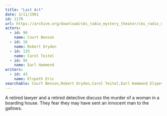 ```yaml
---
title: "Last Act"
date: 3/11/1981
id: 1170
url: https://archive.org/download/cbs_radio_mystery_theater/cbs_radio_mystery_theater-1151-1200.zip/cbs_radio_mystery_theater-1151-1200%2Fcbsrmt_1170_last_act.mp3
actors:  
  - id: 90
    name: Court Benson  
  - id: 16
    name: Robert Dryden  
  - id: 135
    name: Carol Teitel  
  - id: 95
    name: Earl Hammond
writers:  
  - id: 43
    name: Elspeth Eric
searchable: Court Benson,Robert Dryden,Carol Teitel,Earl Hammond Elspeth Eric
---
```

A retired lawyer and a retired detective discuss the murder of a woman in a boarding house. They fear they may have sent an innocent man to the gallows.